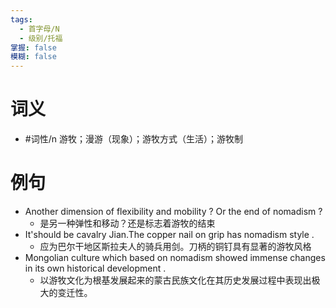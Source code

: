 ```yaml
---
tags:
  - 首字母/N
  - 级别/托福
掌握: false
模糊: false
---
```

# 词义
- #词性/n  游牧；漫游（现象）；游牧方式（生活）；游牧制
# 例句
- Another dimension of flexibility and mobility ? Or the end of nomadism ?
	- 是另一种弹性和移动？还是标志着游牧的结束
- It'should be cavalry Jian.The copper nail on grip has nomadism style .
	- 应为巴尔干地区斯拉夫人的骑兵用剑。刀柄的铜钉具有显著的游牧风格
- Mongolian culture which based on nomadism showed immense changes in its own historical development .
	- 以游牧文化为根基发展起来的蒙古民族文化在其历史发展过程中表现出极大的变迁性。
